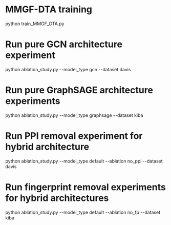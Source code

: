 # MMGF-DTA training 
python train_MMGF_DTA.py

# Run pure GCN architecture experiment 
python ablation_study.py --model_type gcn --dataset davis

# Run pure GraphSAGE architecture experiments 
python ablation_study.py --model_type graphsage --dataset kiba

# Run PPI removal experiment for hybrid architecture 
python ablation_study.py --model_type default --ablation no_ppi --dataset davis

# Run fingerprint removal experiments for hybrid architectures 
python ablation_study.py --model_type default --ablation no_fp --dataset kiba